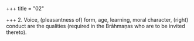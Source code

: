 +++
title = "02"

+++
2. Voice, (pleasantness of) form, age, learning, moral character, (right) conduct are the qualities (required in the Brāhmaṇas who are to be invited thereto).
